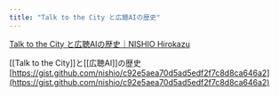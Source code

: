 ```yaml
---
title: "Talk to the City と広聴AIの歴史"
---
```


[Talk to the City と広聴AIの歴史｜NISHIO Hirokazu](https://note.com/nishiohirokazu/n/nb37adf96fe50?from=notice)

[[Talk to the City]]と[[広聴AI]]の歴史
[https://gist.github.com/nishio/c92e5aea70d5ad5edf2f7c8d8ca646a2](https://gist.github.com/nishio/c92e5aea70d5ad5edf2f7c8d8ca646a2)
